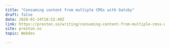 ```yaml
---
title: "Consuming content from multiple CMSs with Gatsby"
draft: false
date: 2020-01-24T18:52:49Z
link: https://preston.so/writing/consuming-content-from-multiple-cmss-with-gatsby/?utm_medium=RSS&utm_source=hune
site: preston.so
topic: Webdev  

---
```

